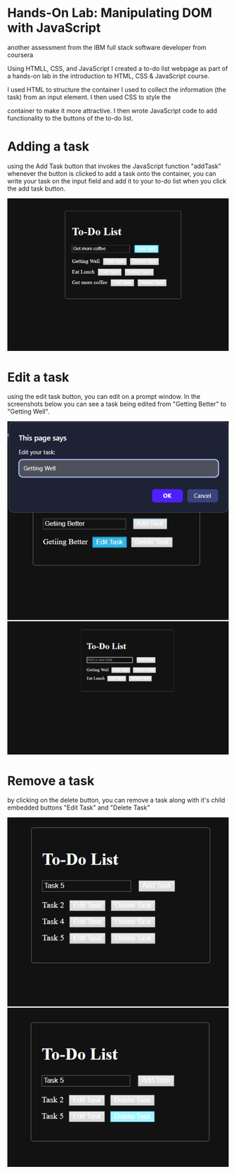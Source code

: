 # Hands-On Lab: Manipulating DOM with JavaScript
 another assessment from the IBM full stack software developer from coursera

Using HTMLL, CSS, and JavaScript I created a to-do list webpage as part of a hands-on lab in the introduction to HTML, CSS & JavaScript course.

I used HTML to structure the container I used to collect the information (the task) from an input element. I then used CSS to style the <div> container to make it more attractive. I then wrote JavaScript code to add functionality to the buttons of the to-do list.

# Adding a task

using the Add Task button that invokes the JavaScript function "addTask" whenever the button is clicked to add a task onto the container, you can write your task on the input field and add it to your to-do list when you click the add task button.

![Alt text](screenshots/Add_Display.png)

# Edit a task

using the edit task button, you can edit on a prompt window. In the screenshots below you can see a  task being edited from "Getting Better" to "Getting Well".

![Alt text](screenshots/Edit_Initial.png)
![Alt text](screenshots/Edit_Display.png)


# Remove a task

by clicking on the delete button, you can remove a task along with it's child embedded buttons "Edit Task" and "Delete Task"

![Alt text](screenshots/delete_before.png)
![Alt text](screenshots/delete_after.png)

